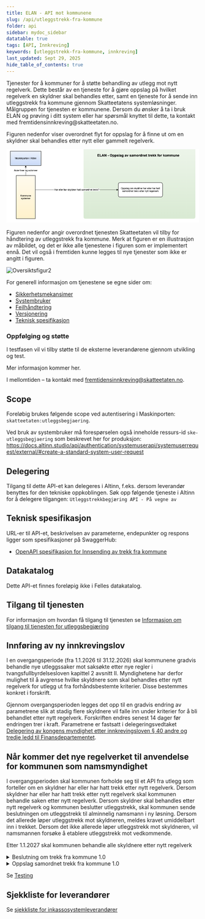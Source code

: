 ```yaml
---
title: ELAN - API mot kommunene
slug: /api/utleggstrekk-fra-kommune
folder: api
sidebar: mydoc_sidebar
datatable: true
tags: [API, Innkreving]
keywords: [utleggstrekk-fra-kommune, innkreving]
last_updated: Sept 29, 2025
hide_table_of_contents: true
---
```


<Summary>Tjenester for å kommuner for å støtte behandling av utlegg mot nytt regelverk. 
Dette består av en tjeneste for å gjøre oppslag på hvilket regelverk en skyldner skal behandles etter, samt en tjeneste for å sende inn utleggstrekk fra kommune gjennom Skatteetatens systemløsninger.</Summary>

<Tabs underline={true}>
<TabItem headerText="Om tjenesten" itemKey="itemKey-Om" default>
Målgruppen for tjenesten er kommunene.
Dersom du ønsker å ta i bruk ELAN og prøving i ditt system eller har spørsmål knyttet til dette, ta kontakt med fremtidensinnkreving@skatteetaten.no.

Figuren nedenfor viser overordnet flyt for oppslag for å finne ut om en skyldner skal behandles etter nytt eller gammelt regelverk.

![Oversiktsfigur1](../../static/download/utleggstrekk-fra-kommune/oppslag-av-samordnet-trekk.png)

Figuren nedenfor angir overordnet tjenesten Skatteetaten vil tilby for håndtering av utleggstrekk fra kommune. Merk at figuren er en illustrasjon av måbildet, og det er ikke alle tjenestene i figuren som er implementert ennå. Det vil også i fremtiden kunne legges til nye tjenester som ikke er angitt i figuren.

![Oversiktsfigur2](../../static/download/utleggstrekk-fra-kommune/kommune-som-særnamsmyndighet.png)


For generell informasjon om tjenestene se egne sider om:

* [Sikkerhetsmekansimer](../om/sikkerhet.md)
* [Systembruker](../om/systembruker.md)
* [Feilhåndtering](../om/feil.md)
* [Versjonering](../om/versjoner.md)
* [Teknisk spesifikasjon](../om/tekniskspesifikasjon.md)


### Oppfølging og støtte
I testfasen vil vi tilby støtte til de eksterne leverandørene gjennom utvikling og test.

Mer informasjon kommer her.

I mellomtiden – ta kontakt med fremtidensinnkreving@skatteetaten.no.

## Scope

Foreløbig brukes følgende scope ved autentisering i Maskinporten: `skatteetaten:utleggsbegjaering`.


Ved bruk av systembruker må forespørselen også inneholde ressurs-id `ske-utleggsbegjaering` som beskrevet her for produksjon: https://docs.altinn.studio/api/authentication/systemuserapi/systemuserrequest/external/#create-a-standard-system-user-request


## Delegering

Tilgang til dette API-et kan delegeres i Altinn, f.eks. dersom leverandør benyttes for den tekniske oppkoblingen. Søk
opp følgende tjeneste i Altinn for å delegere tilgangen: `Utleggstrekkbegjæring API - På vegne av`

## Teknisk spesifikasjon

URL-er til API-et, beskrivelsen av parameterne, endepunkter og respons ligger som spesifikasjoner på SwaggerHub:
* [OpenAPI spesifikasjon for Innsending av trekk fra kommune](https://app.swaggerhub.com/apis/skatteetaten/utleggsbegjaering-kommune-api/)

## Datakatalog

Dette API-et finnes foreløpig ikke i Felles datakatalog.

## Tilgang til tjenesten

For informasjon om hvordan få tilgang til tjenesten se [Informasjon om tilgang til tjenesten for utleggsbegjæring](utleggsbegjaering.md#Tilgang-til-tjenesten)

</TabItem>
<TabItem headerText="Overgangsperioden" itemKey="itemKey-Overgangsperioden">

## Innføring av ny innkrevingslov
I en overgangsperiode (fra 1.1.2026 til 31.12.2026) skal kommunene gradvis behandle nye utleggssaker mot saksøkte etter nye regler i tvangsfullbyrdelsesloven kapittel 2 avsnitt II. Myndighetene har derfor mulighet til å avgrense hvilke skyldnere som skal behandles etter nytt regelverk for utlegg ut fra forhåndsbestemte kriterier. Disse bestemmes konkret i forskrift.

Gjennom overgangsperioden legges det opp til en gradvis endring av parametrene slik at stadig flere skyldnere vil falle inn under kriterier for å bli behandlet etter nytt regelverk. Forskriften endres senest 14 dager før endringen trer i kraft. Parametrene er fastsatt i delegeringsvedtaket [Delegering av kongens myndighet etter innkrevingsloven § 40 andre og tredje ledd til Finansdepartementet](https://lovdata.no/dokument/DEL/forskrift/2025-06-10-968).

## Når kommer det nye regelverket til anvendelse for kommunen som namsmyndighet
I overgangsperioden skal kommunen forholde seg til et API fra utlegg som forteller om en skyldner har eller har hatt trekk etter nytt regelverk.
Dersom skyldner har eller har hatt trekk etter nytt regelverk skal kommunen behandle saken etter nytt regelverk.
Dersom skyldner skal behandles etter nytt regelverk og kommunen beslutter utleggstrekk, skal kommunen sende beslutningen om utleggstrekk til alminnelig namsmann i ny løsning.
Dersom det allerede løper utleggstrekk mot skyldneren, meldes kravet umiddelbart inn i trekket. Dersom det ikke allerede løper utleggstrekk mot skyldneren, vil namsmannen forsøke å etablere utleggstrekk mot vedkommende.

Etter 1.1.2027 skal kommunen behandle alle skyldnere etter nytt regelverk

</TabItem>
<TabItem headerText="Informasjonsmodell" itemKey="itemKey-Informasjonsmodell">

 <details>
      <summary>Beslutning om trekk fra kommune 1.0</summary>
     <p>

## Forklaring til modellen
Denne veilederen har til formål å veilede både funksjonelle og tekniske ressurser til å få en overordnet forståelse av elementene og sammenhengen mellom disse i ELAN løsningen.
Hvert enkelt begrep forklares ikke her, det vil man finne i "documentation" elementet i Swagger(JSON).

Modellen består av en «rotEntitet» som gjelder overordnet informasjon på tvers av trekket.

I øvre halvdel har man informasjon om de formelle partene i trekkket, kommune, innsender og saksøkt. 

I tillegg finner man noen generelle entiteter som gjelder hele beslutningen om trekk.

Videre har man entiteten «Krav» som er kjerneinformasjon med detaljer om «pengekravet» med endringer, fra det ble etablert og frem til innsendingen av beslutningen.

I «BegjæringensTvangsgrunnlag» skal man legge inn detaljer om grunnlaget for Kravene i det besluttede trekket fra kommune.

### a) Rotnivå - Beslutning om trekk fra kommune
Rot entiteten "Beslutning om trekk fra kommune" inneholder kjernerneinformasjon om innsendingen, som generelle vedlegg, underskrift med navn på ansvarlig for innsendingen.

innsenderReferanse er innsenders unike referanse på saken, tilsvarende vil saksreferanse være namsmyndighetens unike identifikator for saken og som skal benyttes senere i prosessen ved kommunikasjon ved namsmyndigheten.

![Rotnivå](../../static/download/utleggstrekk-fra-kommune/utleggstrekk-fra-kommune-a1.png)

### b) Parter i besluttet trekk fra kommune

Saksøker er den som erklærer at noen er skyldig penger. Saksøker er i dette tilfelle en kommune. En kommune kan også ha en innsender som kan være knyttet til en saksbehandler.

Saksøkt er den man krever penger fra. OBS! Det er påkrevd med norsk identifikator for saksøkt.

![Parter](../../static/download/utleggstrekk-fra-kommune/utleggstrekk-fra-kommune-b1.png)

#### Datatyper:

![Parter-datatyper-1](../../static/download/utleggstrekk-fra-kommune/utleggstrekk-fra-kommune-b2.png)
![Parter-datatyper-2](../../static/download/utleggstrekk-fra-kommune/utleggstrekk-fra-kommune-b3.png)
![Parter-datatyper-3](../../static/download/utleggstrekk-fra-kommune/utleggstrekk-fra-kommune-b4.png)

### c) Generelle elementer

I beslutningen har vi 2 såkalte entiteter med generell informasjon som dekker hele beslutningen om trekk, dette er
* Betalingsinformasjon - Informasjon om hvor, hvordan og til hvem innbetalingen skal gjøres.
* ValgtNamsmannsdistrikt -Benyttes kun dersom man ønsker å fremme beslutningen for en bestemt namsmann. Har relevans der flere namsmenn er kompetente til å etablere trekk mot skyldneren og kommunen har et bestemt ønske om hvilken namsmann de ønsker å fremsette beslutningen for. Der valgmuligheten ikke benyttes vil systemløsningen formidle saken til en alminnelig namsmann som er kompetent til å etablere utleggstrekk.

![Generelle elementer-1](../../static/download/utleggstrekk-fra-kommune/utleggstrekk-fra-kommune-c1.png)
![Generelle elementer-2](../../static/download/utleggstrekk-fra-kommune/utleggstrekk-fra-kommune-c2.png)
![Generelle elementer-3](../../static/download/utleggstrekk-fra-kommune/utleggstrekk-fra-kommune-c3.png)

![Generelle elementer-4](../../static/download/utleggstrekk-fra-kommune/utleggstrekk-fra-kommune-c4.png)
![Generelle elementer-5](../../static/download/utleggstrekk-fra-kommune/utleggstrekk-fra-kommune-c5.png)


### d) Kravinformasjon

Krav har ulike typer, kalt «kravdetaljer». Eksempler på kravdetaljer er "Hovedkrav" som er det opprinnelige beløpet en person er skyldig, og "Rentekrav" som omfatter renter som er påløpt etter at kravet oppstod.
En opprinnelig faktura kan være et eksempel på et "Hovedkrav". Har man f. eks to fakturaer med ulikt forfall («kravforfall»), er dette å anse som to krav.

«InnsendersKravreferanse» har flere formål, det ene er å unikt identifisere et krav innenfor et besluttet trekk fra kommune, det andre er å kunne relatere såkalte «tilleggskrav» som for eksempel «Sakskostnader» eller «Rentekrav». På samme måte kan man relatere «Rentekrav» til «Sakskostnader». I praksis fyller man ut «relatertKrav» med opphavets «InnsendersKravreferanse».

Dersom man sender inn et «Rentekrav», bør man legge ved hvilken «rentePeriode» (fra og til dato) rentene er beregnet, samt hvilket beløp det er beregnet rente av i «renteGrunnlag».  Dette fylles ut i «rentekrav» elementet.
I tillegg bør man angi om det er "beregnetMedForsinkelsesrente" eller evntuelt med en avtalt rentesats i «beregnetMedAvtaltRentesats».

Sender man inn et krav som det kreves renter for, må man fylle ut «rentebærendeKrav».

Har det kommet innbetalinger på aktuelle krav, må disse knyttes til det enkelte kravet med beløp og dato. Dette blant annet for å kunne beregne og ettergå krevde rentekrav.


![Kravinformasjon_1](../../static/download/utleggstrekk-fra-kommune/utleggstrekk-fra-kommune-d1.png)
![Kravinformasjon_2](../../static/download/utleggstrekk-fra-kommune/utleggstrekk-fra-kommune-d2.png)


## Eksempler på testdata

Eksempelet nedenfor bruker testparter fra Tenor. De syntetiske dataene i dokumentet byttes ut med deres egne syntetiske data. Dette inkluderer opplastede vedlegg, samt valgte aktører (innsender, saksøkte, saksøkere og prosessfullmektig) fra Tenor.

[beslutning-om-trekk-fra-kommune.json](../../static/download/utleggstrekk-fra-kommune/beslutning-om-trekk-fra-kommune-v1.json) 

</p>
</details>

<details>
      <summary>Oppslag samordnet trekk fra kommune 1.0</summary>
     <p>

## Forklaring til modellen
Denne veilederen har til formål å veilede både funksjonelle og tekniske ressurser til å få en overordnet forståelse av elementene og sammenhengen mellom disse i ELAN løsningen.

Modellen for oppslag av samordnet trekk er en modell skal støtte at kommunene kan gjøre oppslag om en gitt part har eller har hatt trekk på nytt regelverk.
Dette for å kunne gradivis innføre flere skyldnere på nytt regelverk gjennom overgangsåret 2026.

### Oppslag av samordnet trekk request
Oppslag av samordnet trekk skjer ved å angi parten man ønsker å gjøre oppslag på

![Oppslag samordnet_trekk request-1](../../static/download/utleggstrekk-fra-kommune/oppslag-samordnet-trekk-a1.png)
![Oppslag samordnet_trekk request-2](../../static/download/utleggstrekk-fra-kommune/oppslag-samordnet-trekk-a2.png)


### Oppslag av samordnet trekk response
Som respons vil man få parten man gjorde oppslag på samt en boolsk verdi som er true dersom parten har eller har hatt trekk på nytt regelverk.

![Oppslag samordnet_trekk_response-1](../../static/download/utleggstrekk-fra-kommune/oppslag-samordnet-trekk-b1.png)
![Oppslag samordnet_trekk_response-2](../../static/download/utleggstrekk-fra-kommune/oppslag-samordnet-trekk-b2.png)

### Eksempler på testdata
Eksempelet nedenfor bruker testparter fra Tenor. De syntetiske dataene i dokumentet byttes ut med deres egne syntetiske data.

[oppslag-samordnet-trekk-kommune.json](../../static/download/utleggstrekk-fra-kommune/oppslag-samordnet-trekk-kommune.json)
     </p>
</details>

</TabItem>
<TabItem headerText="Test" itemKey="itemKey-Test">

Se [Testing](utleggsbegjaering.md#Testing)

</TabItem>
<TabItem headerText="Sjekkliste for leverandører" itemKey="itemKey-Sjekkliste">

## Sjekkliste for leverandører
Se [sjekkliste for inkassosystemleverandører](utleggsbegjaering.md#Sjekkliste-for-inkassosystemleverandører)

</TabItem>

</Tabs>

